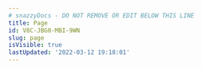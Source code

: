 ```yaml
---
# snazzyDocs - DO NOT REMOVE OR EDIT BELOW THIS LINE
title: Page
id: V8C-JBG0-MBI-9WN
slug: page
isVisible: true
lastUpdated: '2022-03-12 19:18:01'
---
```


